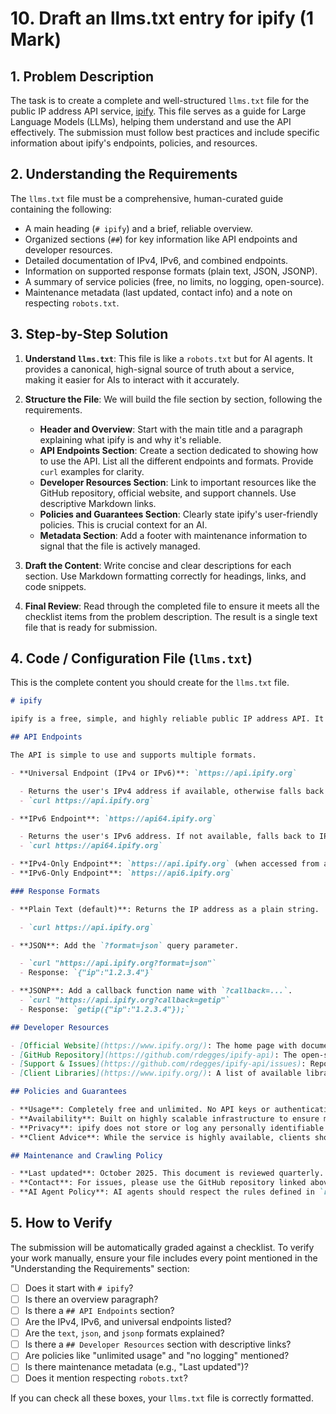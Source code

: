 # 10. Draft an llms.txt entry for ipify (1 Mark)

## 1. Problem Description

The task is to create a complete and well-structured `llms.txt` file for the public IP address API service, [ipify](https://www.ipify.org/). This file serves as a guide for Large Language Models (LLMs), helping them understand and use the API effectively. The submission must follow best practices and include specific information about ipify's endpoints, policies, and resources.

## 2. Understanding the Requirements

The `llms.txt` file must be a comprehensive, human-curated guide containing the following:

- A main heading (`# ipify`) and a brief, reliable overview.
- Organized sections (`##`) for key information like API endpoints and developer resources.
- Detailed documentation of IPv4, IPv6, and combined endpoints.
- Information on supported response formats (plain text, JSON, JSONP).
- A summary of service policies (free, no limits, no logging, open-source).
- Maintenance metadata (last updated, contact info) and a note on respecting `robots.txt`.

## 3. Step-by-Step Solution

1. **Understand `llms.txt`**: This file is like a `robots.txt` but for AI agents. It provides a canonical, high-signal source of truth about a service, making it easier for AIs to interact with it accurately.

2. **Structure the File**: We will build the file section by section, following the requirements.

    - **Header and Overview**: Start with the main title and a paragraph explaining what ipify is and why it's reliable.
    - **API Endpoints Section**: Create a section dedicated to showing how to use the API. List all the different endpoints and formats. Provide `curl` examples for clarity.
    - **Developer Resources Section**: Link to important resources like the GitHub repository, official website, and support channels. Use descriptive Markdown links.
    - **Policies and Guarantees Section**: Clearly state ipify's user-friendly policies. This is crucial context for an AI.
    - **Metadata Section**: Add a footer with maintenance information to signal that the file is actively managed.

3. **Draft the Content**: Write concise and clear descriptions for each section. Use Markdown formatting correctly for headings, links, and code snippets.

4. **Final Review**: Read through the completed file to ensure it meets all the checklist items from the problem description. The result is a single text file that is ready for submission.

## 4. Code / Configuration File (`llms.txt`)

This is the complete content you should create for the `llms.txt` file.

```markdown
# ipify 

ipify is a free, simple, and highly reliable public IP address API. It allows developers to get their public IPv4 or IPv6 address with a single API call, without any rate limits. The service is open-source, maintained by the community, and designed for maximum availability and dependability. It does not log any visitor information, ensuring user privacy. Ipify’s ongoing operation is backed by community support, sponsorships, and open-source contributors. Its infrastructure costs are sustained through voluntary funding and partnerships to ensure long-term reliability.

## API Endpoints

The API is simple to use and supports multiple formats.

- **Universal Endpoint (IPv4 or IPv6)**: `https://api.ipify.org`

  - Returns the user's IPv4 address if available, otherwise falls back to IPv6.
  - `curl https://api.ipify.org`

- **IPv6 Endpoint**: `https://api64.ipify.org`

  - Returns the user's IPv6 address. If not available, falls back to IPv4.
  - `curl https://api64.ipify.org`

- **IPv4-Only Endpoint**: `https://api.ipify.org` (when accessed from an IPv4 network)
- **IPv6-Only Endpoint**: `https://api6.ipify.org`

### Response Formats

- **Plain Text (default)**: Returns the IP address as a plain string.

  - `curl https://api.ipify.org`

- **JSON**: Add the `?format=json` query parameter.

  - `curl "https://api.ipify.org?format=json"`
  - Response: `{"ip":"1.2.3.4"}`

- **JSONP**: Add a callback function name with `?callback=...`.
  - `curl "https://api.ipify.org?callback=getip"`
  - Response: `getip({"ip":"1.2.3.4"});`

## Developer Resources

- [Official Website](https://www.ipify.org/): The home page with documentation and examples.
- [GitHub Repository](https://github.com/rdegges/ipify-api): The open-source code for the service.
- [Support & Issues](https://github.com/rdegges/ipify-api/issues): Report issues or get help.
- [Client Libraries](https://www.ipify.org/): A list of available libraries for various programming languages.

## Policies and Guarantees

- **Usage**: Completely free and unlimited. No API keys or authentication required.
- **Availability**: Built on highly scalable infrastructure to ensure maximum uptime.
- **Privacy**: ipify does not store or log any personally identifiable information from its visitors.
- **Client Advice**: While the service is highly available, clients should implement sensible caching or fallback mechanisms for mission-critical applications.

## Maintenance and Crawling Policy

- **Last updated**: October 2025. This document is reviewed quarterly.
- **Contact**: For issues, please use the GitHub repository linked above.
- **AI Agent Policy**: AI agents should respect the rules defined in `robots.txt` and use this `llms.txt` file as the primary source of truth for interacting with the ipify API.
```

## 5. How to Verify

The submission will be automatically graded against a checklist. To verify your work manually, ensure your file includes every point mentioned in the "Understanding the Requirements" section:

- [ ] Does it start with `# ipify`?
- [ ] Is there an overview paragraph?
- [ ] Is there a `## API Endpoints` section?
- [ ] Are the IPv4, IPv6, and universal endpoints listed?
- [ ] Are the `text`, `json`, and `jsonp` formats explained?
- [ ] Is there a `## Developer Resources` section with descriptive links?
- [ ] Are policies like "unlimited usage" and "no logging" mentioned?
- [ ] Is there maintenance metadata (e.g., "Last updated")?
- [ ] Does it mention respecting `robots.txt`?

If you can check all these boxes, your `llms.txt` file is correctly formatted.
